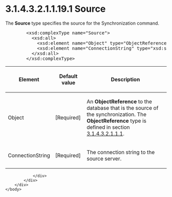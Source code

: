 <html dir="LTR" xmlns:mshelp="http://msdn.microsoft.com/mshelp" xmlns:ddue="http://ddue.schemas.microsoft.com/authoring/2003/5" xmlns:xlink="http://www.w3.org/1999/xlink" xmlns:tool="http://www.microsoft.com/tooltip">
    <head>
        <meta http-equiv="Content-Type" content="text/html; CHARSET=utf-8"></meta>
        <meta name="save" content="history"></meta>
        <title>3.1.4.3.2.1.1.19.1 Source</title>
        <xml>
            <mshelp:toctitle title="3.1.4.3.2.1.1.19.1 Source"></mshelp:toctitle>
            <mshelp:rltitle title="[MS-SSAS]: Source"></mshelp:rltitle>
            <mshelp:keyword index="A" term="34e94cfa-894d-477f-bb72-ab5efff9ccae"></mshelp:keyword>
            <mshelp:attr name="DCSext.ContentType" value="open specification"></mshelp:attr>
            <mshelp:attr name="AssetID" value="34e94cfa-894d-477f-bb72-ab5efff9ccae"></mshelp:attr>
            <mshelp:attr name="TopicType" value="kbRef"></mshelp:attr>
            <mshelp:attr name="DCSext.Title" value="[MS-SSAS]: Source" />
        </xml>
    </head>
    <body>
        <div id="header">
            <h1 class="heading">3.1.4.3.2.1.1.19.1 Source</h1>
        </div>
        <div id="mainSection">
            <div id="mainBody">
                <div id="allHistory" class="saveHistory"></div>
                <div id="sectionSection0" class="section" name="collapseableSection">
                    

<p>The <b>Source</b> type specifies the source for the
Synchronization command.</p>

<dl>
<dd>
<div><pre>   &lt;xsd:complexType name=&quot;Source&quot;&gt;
     &lt;xsd:all&gt;
       &lt;xsd:element name=&quot;Object&quot; type=&quot;ObjectReference&quot; /&gt;
       &lt;xsd:element name=&quot;ConnectionString&quot; type=&quot;xsd:string&quot; /&gt;
     &lt;/xsd:all&gt;
   &lt;/xsd:complexType&gt;
</pre></div>
</dd></dl>

<table>
 <thead>
  <tr>
   <th>
   <p>Element</p>
   </th>
   <th>
   <p>Default value</p>
   </th>
   <th>
   <p>Description</p>
   </th>
  </tr>
 </thead>
 <tr>
  <td>
  <p>Object</p>
  </td>
  <td>
  <p>[Required]</p>
  </td>
  <td>
  <p>An <b>ObjectReference</b> to the database that is the
  source of the synchronization. The <b>ObjectReference</b> type is defined in
  section <a href="26834101-a86b-4365-8e58-d6e4a6ad377d.md">3.1.4.3.2.1.1.1</a>.</p>
  </td>
 </tr>
 <tr>
  <td>
  <p>ConnectionString</p>
  </td>
  <td>
  <p>[Required]</p>
  </td>
  <td>
  <p>The connection string to the source server.</p>
  </td>
 </tr>
</table>

<p> </p>


                </div>
            </div>
        </div>
    </body>
</html>